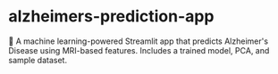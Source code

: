# alzheimers-prediction-app
🧠 A machine learning-powered Streamlit app that predicts Alzheimer's Disease using MRI-based features. Includes a trained model, PCA, and sample dataset.
